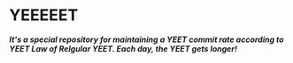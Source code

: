 # YEEEEET

**_It's a special repository for maintaining a YEET commit rate according to YEET Law of Relgular YEET. Each day, the YEET gets longer!_**
